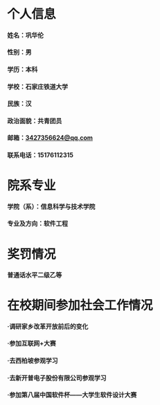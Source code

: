 # 个人信息

#### 姓名：巩华伦
#### 性别：男
#### 学历：本科
#### 学校：石家庄铁道大学
#### 民族：汉
#### 政治面貌：共青团员
#### 邮箱：3427356624@qq.com
#### 联系电话：15176112315

# 院系专业

#### 学院（系）：信息科学与技术学院
#### 专业及方向：软件工程

# 奖罚情况

#### 普通话水平二级乙等

# 在校期间参加社会工作情况

#### ·调研家乡改革开放前后的变化
#### ·参加互联网+大赛
#### ·去西柏坡参观学习
#### ·去新开普电子股份有限公司参观学习
#### ·参加第八届中国软件杯——大学生软件设计大赛
